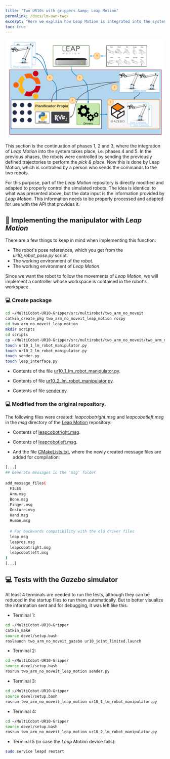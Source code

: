 ```yaml
---
title: "Two UR10s with grippers &amp; Leap Motion"
permalink: /docs/lm-own-two/
excerpt: "Here we explain how Leap Motion is integrated into the system developed so far to control up to two robots simultaneously for the different solutions proposed in this repository."
toc: true
---
```


![image](https://raw.githubusercontent.com/Serru/MultiCobot-UR10-Gripper/main/doc/imgs_md/Diseno-no-moveit-general-dos-cobots-leap-motion.png "Loads the URDF model of the UR10 robot") 

This section is the continuation of phases 1, 2 and 3, where the integration of *Leap Motion* into the system takes place, i.e. phases 4 and 5. In the previous phases, the robots were controlled by sending the previously defined trajectories to perform the *pick & place*. Now this is done by Leap Motion, which is controlled by a person who sends the commands to the two robots. 

For this purpose, part of the *Leap Motion* repository is directly modified and adapted to properly control the simulated robots. The idea is identical to what was presented above, but the data input is the information provided by *Leap Motion*. This information needs to be properly processed and adapted for use with the API that provides it. 

## :book: Implementing the manipulator with *Leap Motion*

There are a few things to keep in mind when implementing this function: 

- The robot's pose references, which you get from the *ur10_robot_pose.py* script.
- The working environment of the *robot*.
- The working environment of *Leap Motion*. 

Since we want the robot to follow the movements of *Leap Motion*, we will implement a controller whose workspace is contained in the robot's workspace. 

### :computer: Create package 

```bash
cd ~/MultiCobot-UR10-Gripper/src/multirobot/two_arm_no_moveit
catkin_create_pkg two_arm_no_moveit_leap_motion rospy
cd two_arm_no_moveit_leap_motion
mkdir scripts
cd scripts
cp ~/MultiCobot-UR10-Gripper/src/multirobot/two_arm_no_moveit/two_arm_no_moveit_manipulator/scripts/kinematics_utils.py .
touch ur10_1_lm_robot_manipulator.py
touch ur10_2_lm_robot_manipulator.py
touch sender.py
touch leap_interface.py
```

- Contents of the file [ur10_1_lm_robot_manipulator.py](https://github.com/Serru/MultiCobot-UR10-Gripper/blob/main/src/multirobot/two_arm_no_moveit/two_arm_no_moveit_leap_motion/scripts/ur10_1_lm_robot_manipulator.py). 

- Contents of file [ur10_2_lm_robot_manipulator.py](https://github.com/Serru/MultiCobot-UR10-Gripper/blob/main/src/multirobot/two_arm_no_moveit/two_arm_no_moveit_leap_motion/scripts/ur10_2_lm_robot_manipulator.py). 

- Contents of file [sender.py](https://github.com/Serru/MultiCobot-UR10-Gripper/blob/main/src/multirobot/two_arm_no_moveit/two_arm_no_moveit_leap_motion/scripts/sender.py). 

### :computer: Modified from the original repository. 

The following files were created: *leapcobotright.msg* and *leapcobotleft.msg* in the *msg* directory of the [Leap Motion](https://github.com/Serru/MultiCobot-UR10-Gripper/tree/main/src/leap_motion) repository: 

- Contents of [leapcobotright.msg](https://github.com/Serru/MultiCobot-UR10-Gripper/blob/main/src/leap_motion/msg/leapcobotright.msg). 

- Contents of [leapcobotleft.msg](https://github.com/Serru/MultiCobot-UR10-Gripper/blob/main/src/leap_motion/msg/leapcobotleft.msg). 

- And the file [CMakeLists.txt](https://github.com/Serru/MultiCobot-UR10-Gripper/blob/main/src/leap_motion/CMakeLists.txt), where the newly created message files are added for compilation:

```bash
[...]
## Generate messages in the 'msg' folder

add_message_files(
  FILES
  Arm.msg
  Bone.msg
  Finger.msg
  Gesture.msg
  Hand.msg
  Human.msg

  # For backwards compatibility with the old driver files
  leap.msg
  leapros.msg
  leapcobotright.msg
  leapcobotleft.msg
)
[...]
```

## :computer: Tests with the *Gazebo* simulator
At least 4 terminals are needed to run the tests, although they can be reduced in the startup files to run them automatically. But to better visualize the information sent and for debugging, it was left like this. 

- Terminal 1:
```bash
cd ~/MultiCobot-UR10-Gripper
catkin_make
source devel/setup.bash
roslaunch two_arm_no_moveit_gazebo ur10_joint_limited.launch
```

- Terminal 2:
```bash
cd ~/MultiCobot-UR10-Gripper
source devel/setup.bash
rosrun two_arm_no_moveit_leap_motion sender.py
```

- Terminal 3:
```bash
cd ~/MultiCobot-UR10-Gripper
source devel/setup.bash
rosrun two_arm_no_moveit_leap_motion ur10_1_lm_robot_manipulator.py 
```

- Terminal 4:
```bash
cd ~/MultiCobot-UR10-Gripper
source devel/setup.bash
rosrun two_arm_no_moveit_leap_motion ur10_2_lm_robot_manipulator.py 
```

- Terminal 5 (in case the *Leap Motion* device fails):
```bash
sudo service leapd restart
```